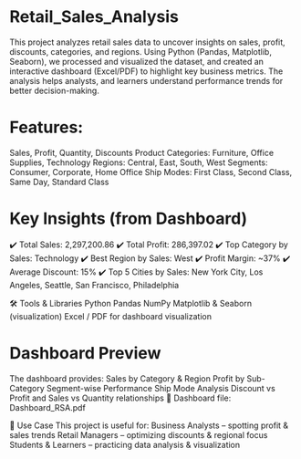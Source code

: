 # Retail_Sales_Analysis

This project analyzes retail sales data to uncover insights on sales, profit, discounts, categories, and regions.
Using Python (Pandas, Matplotlib, Seaborn), we processed and visualized the dataset, and created an interactive dashboard (Excel/PDF) to highlight key business metrics.
The analysis helps analysts, and learners understand performance trends for better decision-making.

# Features:
Sales, Profit, Quantity, Discounts
Product Categories: Furniture, Office Supplies, Technology
Regions: Central, East, South, West
Segments: Consumer, Corporate, Home Office
Ship Modes: First Class, Second Class, Same Day, Standard Class

# Key Insights (from Dashboard)

✔️ Total Sales: 2,297,200.86
✔️ Total Profit: 286,397.02
✔️ Top Category by Sales: Technology
✔️ Best Region by Sales: West
✔️ Profit Margin: ~37%
✔️ Average Discount: 15%
✔️ Top 5 Cities by Sales: New York City, Los Angeles, Seattle, San Francisco, Philadelphia

🛠 Tools & Libraries
Python 
Pandas
NumPy
Matplotlib & Seaborn (visualization)
Excel / PDF for dashboard visualization

# Dashboard Preview
The dashboard provides:
Sales by Category & Region
Profit by Sub-Category
Segment-wise Performance
Ship Mode Analysis
Discount vs Profit and Sales vs Quantity relationships
📎 Dashboard file: Dashboard_RSA.pdf

🎯 Use Case
This project is useful for:
Business Analysts – spotting profit & sales trends
Retail Managers – optimizing discounts & regional focus
Students & Learners – practicing data analysis & visualization
